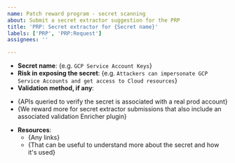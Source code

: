 ```yaml
---
name: Patch reward program - secret scanning
about: Submit a secret extractor suggestion for the PRP
title: 'PRP: Secret extractor for {Secret name}'
labels: ['PRP', 'PRP:Request']
assignees: ''

---
```


- **Secret name**: {e.g. `GCP Service Account Keys`}
- **Risk in exposing the secret**: {e.g. `Attackers can impersonate GCP Service Accounts and get access to Cloud resources`}
- **Validation method, if any**:
 * {APIs queried to verify the secret is associated with a real prod account}
 * {We reward more for secret extractor submissions that also include an
   associated validation Enricher plugin}
- **Resources**:
  * {Any links}
  * {That can be useful to understand more about the secret and how it's used}
